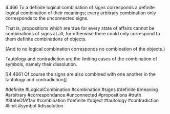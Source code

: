  4.466 To a definite logical combination of signs corresponds a definite logical combination of their meanings; every arbitrary combination only corresponds to the unconnected signs.

That is, propositions which are true for every state of affairs cannot be combinations of signs at all, for otherwise there could only correspond to them definite combinations of objects.

(And to no logical combination corresponds no combination of the objects.)

Tautology and contradiction are the limiting cases of the combination of symbols, namely their dissolution.

[[4.4661 Of course the signs are also combined with one another in the tautology and contradiction]]

#definite #LogicalCombination #combination #signs #definite #meaning #arbitrary #correspondance #unconnected #propositions #truth #StateOfAffair #combination #definite #object #tautology #contradiction #limit #symbol #dissolution 